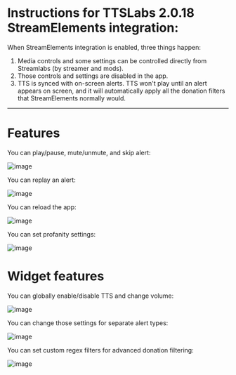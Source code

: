 # Instructions for TTSLabs 2.0.18 StreamElements integration:

When StreamElements integration is enabled, three things happen:

1. Media controls and some settings can be controlled directly from Streamlabs (by streamer and mods).
2. Those controls and settings are disabled in the app.
3. TTS is synced with on-screen alerts. TTS won't play until an alert appears on screen, and it will automatically apply all the donation filters that StreamElements normally would.

---

# Features

You can play/pause, mute/unmute, and skip alert:

![image](https://user-images.githubusercontent.com/86311854/125003449-3efb4b00-e025-11eb-958c-47d694fb0889.png)

You can replay an alert:

![image](https://user-images.githubusercontent.com/86311854/125003550-71a54380-e025-11eb-87a5-3dfeb2a0ced0.png)

You can reload the app:

![image](https://user-images.githubusercontent.com/86311854/125003601-8eda1200-e025-11eb-98e1-d556cd0caa24.png)

You can set profanity settings:

![image](https://user-images.githubusercontent.com/86311854/125004160-ecbb2980-e026-11eb-9ae0-46bba9c8c62b.png)

# Widget features

You can globally enable/disable TTS and change volume:

![image](https://user-images.githubusercontent.com/86311854/125003998-7fa79400-e026-11eb-8a3c-133fe84a8784.png)

You can change those settings for separate alert types:

![image](https://user-images.githubusercontent.com/86311854/125003985-78808600-e026-11eb-8272-613b3d931add.png)

You can set custom regex filters for advanced donation filtering:

![image](https://user-images.githubusercontent.com/86311854/125004025-9352fa80-e026-11eb-80f0-b731fa14ab3b.png)
